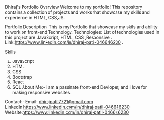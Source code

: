 Dhiraj's Portfolio
Overview
Welcome to my portfolio! This repository contains a collection of projects and works that showcase my skills and experience in HTML, CSS,JS.


Portfolio
Description: This is my Portfolio that showcase my skils and ability to work on  front-end Technology.
Technologies: List of technologies used in this project are JavaScript, HTML, CSS ,Responsive  .
Link:https://www.linkedin.com/in/dhiraj-patil-046646230 .


Skills
1) JavaScript
2) HTML
3) CSS
4) Bootstrap
5) React
6) SQL
About Me:-
i am a passinate front-end Devloper, and i love for making responsive websites.

Contact:-
Email: dhirajpatil7721@gmail.com
LinkedIn:https://www.linkedin.com/in/dhiraj-patil-046646230
Website:https://www.linkedin.com/in/dhiraj-patil-046646230 
